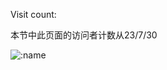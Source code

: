 Visit count:

本节中此页面的访问者计数从23/7/30 

![:name](https://count.getloli.com/get/@fgr178707?theme=rule34)
